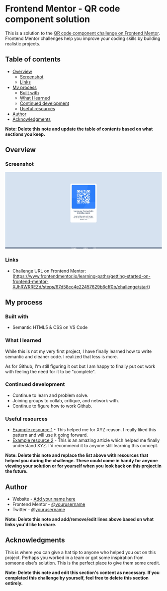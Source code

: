 # Frontend Mentor - QR code component solution

This is a solution to the [QR code component challenge on Frontend Mentor](https://www.frontendmentor.io/challenges/qr-code-component-iux_sIO_H). Frontend Mentor challenges help you improve your coding skills by building realistic projects. 

## Table of contents

- [Overview](#overview)
  - [Screenshot](#screenshot)
  - [Links](#links)
- [My process](#my-process)
  - [Built with](#built-with)
  - [What I learned](#what-i-learned)
  - [Continued development](#continued-development)
  - [Useful resources](#useful-resources)
- [Author](#author)
- [Acknowledgments](#acknowledgments)

**Note: Delete this note and update the table of contents based on what sections you keep.**

## Overview

### Screenshot

![image alt=Final Result](https://github.com/vanbyu22/QR-component-main/blob/64502fda572c5680583a7f8c1b66bb9761899fad/screenshot/Screenshot_15-3-2025_final.jpeg)


### Links

- Challenge URL on Frontend Mentor: (https://www.frontendmentor.io/learning-paths/getting-started-on-frontend-mentor-XJhRWRREZd/steps/67d58cc4e22457629b6cff0b/challenge/start)

## My process



### Built with

- Semantic HTML5 & CSS on VS Code

### What I learned

While this is not my very first project, I have finally learned how to write semantic and cleaner code. I realized that less is more.

As for Github, I'm still figuring it out but I am happy to finally put out work with feeling the need for it to be "complete". 

### Continued development

- Continue to learn and problem solve.
- Joining groups to collab, critique, and network with.
- Continue to figure how to work Github.

### Useful resources

- [Example resource 1](https://www.example.com) - This helped me for XYZ reason. I really liked this pattern and will use it going forward.
- [Example resource 2](https://www.example.com) - This is an amazing article which helped me finally understand XYZ. I'd recommend it to anyone still learning this concept.

**Note: Delete this note and replace the list above with resources that helped you during the challenge. These could come in handy for anyone viewing your solution or for yourself when you look back on this project in the future.**

## Author

- Website - [Add your name here](https://www.your-site.com)
- Frontend Mentor - [@yourusername](https://www.frontendmentor.io/profile/yourusername)
- Twitter - [@yourusername](https://www.twitter.com/yourusername)

**Note: Delete this note and add/remove/edit lines above based on what links you'd like to share.**

## Acknowledgments

This is where you can give a hat tip to anyone who helped you out on this project. Perhaps you worked in a team or got some inspiration from someone else's solution. This is the perfect place to give them some credit.

**Note: Delete this note and edit this section's content as necessary. If you completed this challenge by yourself, feel free to delete this section entirely.**
